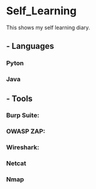 # Self_Learning
This shows my self learning diary.


## - Languages

### Pyton

### Java




## - Tools

  ### Burp Suite: 
  
  ### OWASP ZAP: 
  
  ### Wireshark: 

  ### Netcat

  ### Nmap
